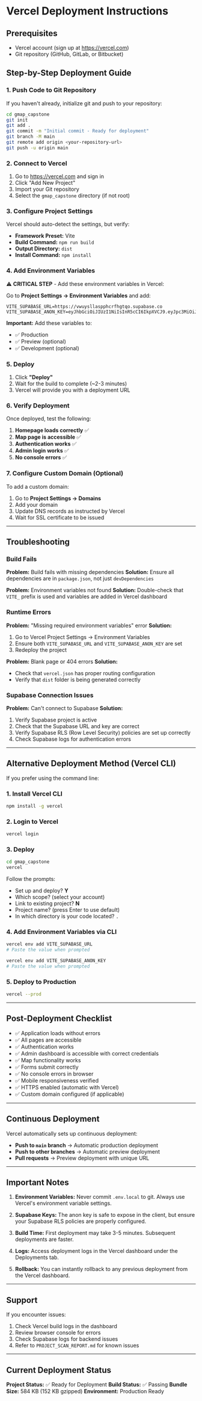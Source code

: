 # Vercel Deployment Instructions

## Prerequisites
- Vercel account (sign up at https://vercel.com)
- Git repository (GitHub, GitLab, or Bitbucket)

## Step-by-Step Deployment Guide

### 1. Push Code to Git Repository

If you haven't already, initialize git and push to your repository:

```bash
cd gmap_capstone
git init
git add .
git commit -m "Initial commit - Ready for deployment"
git branch -M main
git remote add origin <your-repository-url>
git push -u origin main
```

### 2. Connect to Vercel

1. Go to https://vercel.com and sign in
2. Click "Add New Project"
3. Import your Git repository
4. Select the `gmap_capstone` directory (if not root)

### 3. Configure Project Settings

Vercel should auto-detect the settings, but verify:

- **Framework Preset:** Vite
- **Build Command:** `npm run build`
- **Output Directory:** `dist`
- **Install Command:** `npm install`

### 4. Add Environment Variables

⚠️ **CRITICAL STEP** - Add these environment variables in Vercel:

Go to **Project Settings → Environment Variables** and add:

```
VITE_SUPABASE_URL=https://vwuysllaspphcrfhgtqo.supabase.co
VITE_SUPABASE_ANON_KEY=eyJhbGciOiJIUzI1NiIsInR5cCI6IkpXVCJ9.eyJpc3MiOiJzdXBhYmFzZSIsInJlZiI6InZ3dXlzbGxhc3BwaGNyZmhndHFvIiwicm9sZSI6ImFub24iLCJpYXQiOjE3NjAzNTMwODIsImV4cCI6MjA3NTkyOTA4Mn0.w0D9XffDqb3OEVUqB1DM72AMJvE0HjvpIamlMADZ_7E
```

**Important:** Add these variables to:
- ✅ Production
- ✅ Preview (optional)
- ✅ Development (optional)

### 5. Deploy

1. Click **"Deploy"**
2. Wait for the build to complete (~2-3 minutes)
3. Vercel will provide you with a deployment URL

### 6. Verify Deployment

Once deployed, test the following:

1. **Homepage loads correctly** ✅
2. **Map page is accessible** ✅
3. **Authentication works** ✅
4. **Admin login works** ✅
5. **No console errors** ✅

### 7. Configure Custom Domain (Optional)

To add a custom domain:

1. Go to **Project Settings → Domains**
2. Add your domain
3. Update DNS records as instructed by Vercel
4. Wait for SSL certificate to be issued

---

## Troubleshooting

### Build Fails

**Problem:** Build fails with missing dependencies
**Solution:** Ensure all dependencies are in `package.json`, not just `devDependencies`

**Problem:** Environment variables not found
**Solution:** Double-check that `VITE_` prefix is used and variables are added in Vercel dashboard

### Runtime Errors

**Problem:** "Missing required environment variables" error
**Solution:** 
1. Go to Vercel Project Settings → Environment Variables
2. Ensure both `VITE_SUPABASE_URL` and `VITE_SUPABASE_ANON_KEY` are set
3. Redeploy the project

**Problem:** Blank page or 404 errors
**Solution:** 
- Check that `vercel.json` has proper routing configuration
- Verify that `dist` folder is being generated correctly

### Supabase Connection Issues

**Problem:** Can't connect to Supabase
**Solution:**
1. Verify Supabase project is active
2. Check that the Supabase URL and key are correct
3. Verify Supabase RLS (Row Level Security) policies are set up correctly
4. Check Supabase logs for authentication errors

---

## Alternative Deployment Method (Vercel CLI)

If you prefer using the command line:

### 1. Install Vercel CLI

```bash
npm install -g vercel
```

### 2. Login to Vercel

```bash
vercel login
```

### 3. Deploy

```bash
cd gmap_capstone
vercel
```

Follow the prompts:
- Set up and deploy? **Y**
- Which scope? (select your account)
- Link to existing project? **N**
- Project name? (press Enter to use default)
- In which directory is your code located? `.`

### 4. Add Environment Variables via CLI

```bash
vercel env add VITE_SUPABASE_URL
# Paste the value when prompted

vercel env add VITE_SUPABASE_ANON_KEY
# Paste the value when prompted
```

### 5. Deploy to Production

```bash
vercel --prod
```

---

## Post-Deployment Checklist

- ✅ Application loads without errors
- ✅ All pages are accessible
- ✅ Authentication works
- ✅ Admin dashboard is accessible with correct credentials
- ✅ Map functionality works
- ✅ Forms submit correctly
- ✅ No console errors in browser
- ✅ Mobile responsiveness verified
- ✅ HTTPS enabled (automatic with Vercel)
- ✅ Custom domain configured (if applicable)

---

## Continuous Deployment

Vercel automatically sets up continuous deployment:

- **Push to `main` branch** → Automatic production deployment
- **Push to other branches** → Automatic preview deployment
- **Pull requests** → Preview deployment with unique URL

---

## Important Notes

1. **Environment Variables:** Never commit `.env.local` to git. Always use Vercel's environment variable settings.

2. **Supabase Keys:** The anon key is safe to expose in the client, but ensure your Supabase RLS policies are properly configured.

3. **Build Time:** First deployment may take 3-5 minutes. Subsequent deployments are faster.

4. **Logs:** Access deployment logs in the Vercel dashboard under the Deployments tab.

5. **Rollback:** You can instantly rollback to any previous deployment from the Vercel dashboard.

---

## Support

If you encounter issues:

1. Check Vercel build logs in the dashboard
2. Review browser console for errors
3. Check Supabase logs for backend issues
4. Refer to `PROJECT_SCAN_REPORT.md` for known issues

---

## Current Deployment Status

**Project Status:** ✅ Ready for Deployment
**Build Status:** ✅ Passing
**Bundle Size:** 584 KB (152 KB gzipped)
**Environment:** Production Ready




